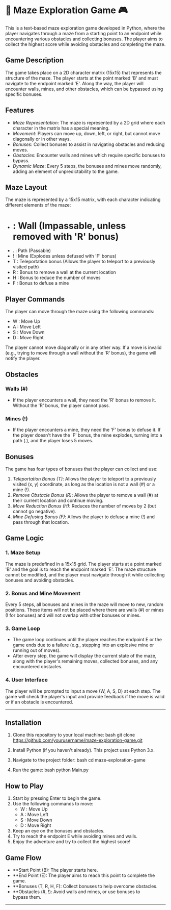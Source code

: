 
# 🧩 Maze Exploration Game 🎮

This is a text-based maze exploration game developed in Python, where the player navigates through a maze from a starting point to an endpoint while encountering various obstacles and collecting bonuses. The player aims to collect the highest score while avoiding obstacles and completing the maze.

## Game Description

The game takes place on a 2D character matrix (15x15) that represents the structure of the maze. The player starts at the point marked 'B' and must navigate to the endpoint marked 'E'. Along the way, the player will encounter walls, mines, and other obstacles, which can be bypassed using specific bonuses.

## Features

- *Maze Representation*: The maze is represented by a 2D grid where each character in the matrix has a special meaning.
- *Movement*: Players can move up, down, left, or right, but cannot move diagonally or in other ways.
- *Bonuses*: Collect bonuses to assist in navigating obstacles and reducing moves.
- *Obstacles*: Encounter walls and mines which require specific bonuses to bypass.
- *Dynamic Maze*: Every 5 steps, the bonuses and mines move randomly, adding an element of unpredictability to the game.

## Maze Layout

The maze is represented by a 15x15 matrix, with each character indicating different elements of the maze:

- # : Wall (Impassable, unless removed with 'R' bonus)
- . : Path (Passable)
- ! : Mine (Explodes unless defused with 'F' bonus)
- T : Teleportation bonus (Allows the player to teleport to a previously visited path)
- R : Bonus to remove a wall at the current location
- H : Bonus to reduce the number of moves
- F : Bonus to defuse a mine

## Player Commands

The player can move through the maze using the following commands:

- W : Move Up
- A : Move Left
- S : Move Down
- D : Move Right

The player cannot move diagonally or in any other way. If a move is invalid (e.g., trying to move through a wall without the 'R' bonus), the game will notify the player.

## Obstacles

### Walls (#)

- If the player encounters a wall, they need the 'R' bonus to remove it. Without the 'R' bonus, the player cannot pass.

### Mines (!)

- If the player encounters a mine, they need the 'F' bonus to defuse it. If the player doesn't have the 'F' bonus, the mine explodes, turning into a path (.), and the player loses 5 moves.

## Bonuses

The game has four types of bonuses that the player can collect and use:

1. *Teleportation Bonus (T)*: Allows the player to teleport to a previously visited (x, y) coordinate, as long as the location is not a wall (#) or a mine (!).
2. *Remove Obstacle Bonus (R)*: Allows the player to remove a wall (#) at their current location and continue moving.
3. *Move Reduction Bonus (H)*: Reduces the number of moves by 2 (but cannot go negative).
4. *Mine Defusing Bonus (F)*: Allows the player to defuse a mine (!) and pass through that location.

## Game Logic

### 1. Maze Setup

The maze is predefined in a 15x15 grid. The player starts at a point marked 'B' and the goal is to reach the endpoint marked 'E'. The maze structure cannot be modified, and the player must navigate through it while collecting bonuses and avoiding obstacles.

### 2. Bonus and Mine Movement

Every 5 steps, all bonuses and mines in the maze will move to new, random positions. These items will not be placed where there are walls (#) or mines (! for bonuses) and will not overlap with other bonuses or mines.

### 3. Game Loop

- The game loop continues until the player reaches the endpoint E or the game ends due to a failure (e.g., stepping into an explosive mine or running out of moves).
- After every step, the game will display the current state of the maze, along with the player's remaining moves, collected bonuses, and any encountered obstacles.

### 4. User Interface

The player will be prompted to input a move (W, A, S, D) at each step. The game will check the player's input and provide feedback if the move is valid or if an obstacle is encountered.

---

## Installation

1. Clone this repository to your local machine:
   bash
   git clone https://github.com/yourusername/maze-exploration-game.git
   
2. Install Python (if you haven't already). This project uses Python 3.x.
3. Navigate to the project folder:
   bash
   cd maze-exploration-game
   
4. Run the game:
   bash
   python Main.py
   

## How to Play

1. Start by pressing Enter to begin the game.
2. Use the following commands to move:
   - W : Move Up
   - A : Move Left
   - S : Move Down
   - D : Move Right
3. Keep an eye on the bonuses and obstacles.
4. Try to reach the endpoint E while avoiding mines and walls.
5. Enjoy the adventure and try to collect the highest score!

## Game Flow

- **Start Point (B): The player starts here.
- **End Point (E): The player aims to reach this point to complete the game.
- **Bonuses (T, R, H, F): Collect bonuses to help overcome obstacles.
- **Obstacles (#, !): Avoid walls and mines, or use bonuses to bypass them.

---
